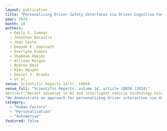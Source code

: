 ```yaml
---
layout: publication
title: "Personalizing Driver Safety Interfaces via Driver Cognitive Factors Inference"
year: 2024
month: 10
authors:
  - Emily S. Sumner
  - Jonathan DeCastro
  - Jean Costa
  - Deepak E. Gopinath
  - Everlyne Kimani
  - Shabnam Hakimi
  - Allison Morgan
  - Andrew Best
  - Hieu Nguyen
  - Daniel J. Brooks
  - et al.
venue: Scientific Reports 14(1), 18058
venue_full: "Scientific Reports, volume 14, article 18058 (2024)"
abstract:"Recent advances in AI and intelligent vehicle technology hold promise to revolutionize mobility and transportation, in the form of advanced driving assistance (ADAS) interfaces. Although it is widely recognized that certain cognitive factors, such as impulsivity and inhibitory control, are related to risky driving behavior, play a significant role in on-road risk-taking, existing systems fail to leverage such factors. Varying levels of these cognitive factors could influence the effectiveness and acceptance of driver safety interfaces."
"We demonstrate an approach for personalizing driver interaction via driver safety interfaces that are triggered based on a learned recurrent neural network. The network is trained from a population of human drivers to infer impulsivity and inhibitory control from recent driving behavior. Using a high-fidelity vehicle motion simulator, we demonstrate the ability to deduce these factors from driver behavior. We then use these inferred factors to make instantaneous determinations on whether or not to engage a driver safety interface. This interface aims to decrease a driver's speed during yellow lights and reduce their inclination to run through them."
category:
  - "Human Factors"
  - "Personalization"
  - "Automotive"
featured: false
---
```

